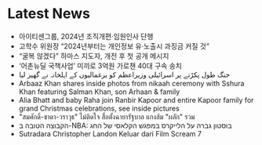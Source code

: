 # Latest News
-  아이티센그룹, 2024년 조직개편·임원인사 단행
-  고학수 위원장 “2024년부터는 개인정보 유‧노출시 과징금 커질 것”
-  “굴복 않겠다” 하마스 지도자, 개전 후 첫 공개 메시지
-  ‘어촌뉴딜 국책사업’ 미끼로 3억원 가로챈 40대 구속 송치
-  جنگ طول پکڑنے پر اسرائیلی وزیراعظم کو یرغمالیوں کے اہلخانہ نے گھیر لیا
-  Arbaaz Khan shares inside photos from nikaah ceremony with Sshura Khan featuring Salman Khan, son Arhaan & family
-  Alia Bhatt and baby Raha join Ranbir Kapoor and entire Kapoor family for grand Christmas celebrations, see inside pictures
-  "สมศักดิ์-ชาดา-วราวุธ" ไม่ติดใจ สื่อตั้งฉายารัฐบาล​ แกงส้ม ​"ผลัก" รวม
-  הקבוצה הטובה ב-NBA: בוסטון גברה על הלייקרס במפגש הקלאסי של החג
-  Sutradara Christopher Landon Keluar dari Film Scream 7
